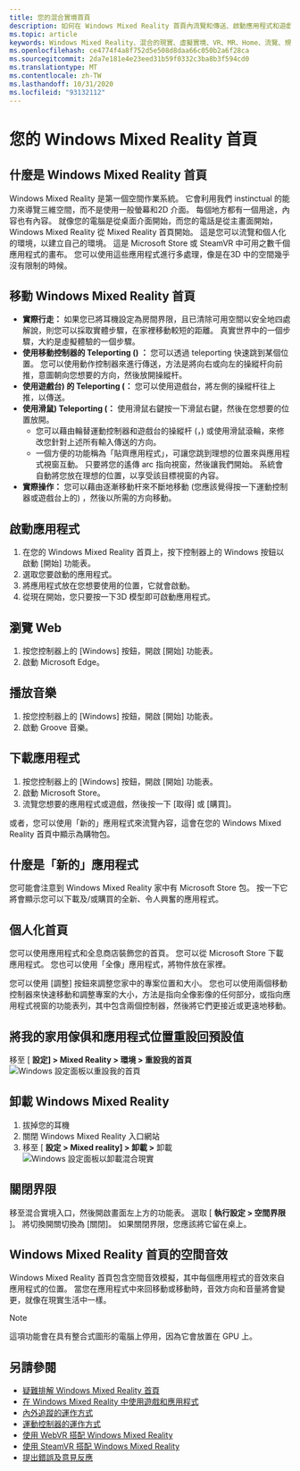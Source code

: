 ```yaml
---
title: 您的混合實境首頁
description: 如何在 Windows Mixed Reality 首頁內流覽和傳送、啟動應用程式和遊戲、個人化首頁，以及變更視覺效果、音訊和語音設定。
ms.topic: article
keywords: Windows Mixed Reality、混合的現實、虛擬實境、VR、MR、Home、流覽、規避、應用程式、遊戲
ms.openlocfilehash: ce4774f4a8f752d5e508d8daa66c050b2a6f28ca
ms.sourcegitcommit: 2da7e181e4e23eed31b59f0332c3ba8b3f594cd0
ms.translationtype: MT
ms.contentlocale: zh-TW
ms.lasthandoff: 10/31/2020
ms.locfileid: "93132112"
---
```

# <a name="your-windows-mixed-reality-home"></a>您的 Windows Mixed Reality 首頁

## <a name="what-is-the-windows-mixed-reality-home"></a>什麼是 Windows Mixed Reality 首頁

Windows Mixed Reality 是第一個空間作業系統。 它會利用我們 instinctual 的能力來導覽三維空間，而不是使用一般螢幕和2D 介面。 每個地方都有一個用途，內容也有內容。 就像您的電腦是從桌面介面開始，而您的電話是從主畫面開始，Windows Mixed Reality 從 Mixed Reality 首頁開始。 這是您可以流覽和個人化的環境，以建立自己的環境。 這是 Microsoft Store 或 SteamVR 中可用之數千個應用程式的畫布。 您可以使用這些應用程式進行多處理，像是在3D 中的空間幾乎沒有限制的時候。

## <a name="move-through-the-windows-mixed-reality-home"></a>移動 Windows Mixed Reality 首頁

* **實際行走：** 如果您已將耳機設定為房間界限，且已清除可用空間以安全地四處解說，則您可以採取實體步驟，在家裡移動較短的距離。 真實世界中的一個步驟，大約是虛擬體驗的一個步驟。
* **使用移動控制器的 Teleporting () ：** 您可以透過 teleporting 快速跳到某個位置。 您可以使用動作控制器來進行傳送，方法是將向右或向左的操縱杆向前推，意圖朝向您想要的方向，然後放開操縱杆。
* **使用遊戲台) 的 Teleporting (：** 您可以使用遊戲台，將左側的操縱杆往上推，以傳送。
* **使用滑鼠) Teleporting (：** 使用滑鼠右鍵按一下滑鼠右鍵，然後在您想要的位置放開。
  * 您可以藉由輪替運動控制器和遊戲台的操縱杆 (，) 或使用滑鼠滾輪，來修改您針對上述所有輸入傳送的方向。
  * 一個方便的功能稱為「貼齊應用程式」，可讓您跳到理想的位置來與應用程式視窗互動。 只要將您的遙傳 arc 指向視窗，然後讓我們開始。 系統會自動將您放在理想的位置，以享受該目標視窗的內容。
* **實際操作：** 您可以藉由逐漸移動杆來不斷地移動 (您應該覺得按一下運動控制器或遊戲台上的) ，然後以所需的方向移動。

## <a name="launch-an-app"></a>啟動應用程式

1. 在您的 Windows Mixed Reality 首頁上，按下控制器上的 Windows 按鈕以啟動 [開始] 功能表。
2. 選取您要啟動的應用程式。
3. 將應用程式放在您想要使用的位置，它就會啟動。
4. 從現在開始，您只要按一下3D 模型即可啟動應用程式。

## <a name="browse-the-web"></a>瀏覽 Web

1. 按您控制器上的 [Windows] 按鈕，開啟 [開始] 功能表。
2. 啟動 Microsoft Edge。

## <a name="play-music"></a>播放音樂

1. 按您控制器上的 [Windows] 按鈕，開啟 [開始] 功能表。
2. 啟動 Groove 音樂。

## <a name="download-an-app"></a>下載應用程式

1. 按您控制器上的 [Windows] 按鈕，開啟 [開始] 功能表。
2. 啟動 Microsoft Store。
3. 流覽您想要的應用程式或遊戲，然後按一下 [取得] 或 [購買]。

或者，您可以使用「新的」應用程式來流覽內容，這會在您的 Windows Mixed Reality 首頁中顯示為購物包。

## <a name="what-is-the-new-for-you-app"></a>什麼是「新的」應用程式

您可能會注意到 Windows Mixed Reality 家中有 Microsoft Store 包。 按一下它將會顯示您可以下載及/或購買的全新、令人興奮的應用程式。

## <a name="personalize-my-home"></a>個人化首頁

您可以使用應用程式和全息商店裝飾您的首頁。 您可以從 Microsoft Store 下載應用程式。 您也可以使用「全像」應用程式，將物件放在家裡。

您可以使用 [調整] 按鈕來調整您家中的專案位置和大小。 您也可以使用兩個移動控制器來快速移動和調整專案的大小，方法是指向全像影像的任何部分，或指向應用程式視窗的功能表列，其中包含兩個控制器，然後將它們更接近或更遠地移動。

## <a name="reset-my-homes-furniture-and-app-placement-back-to-default"></a>將我的家用傢俱和應用程式位置重設回預設值

移至 [ **設定] > Mixed Reality > 環境 > 重設我的首頁** ![ Windows 設定面板以重設我的首頁](images/1050px-environmentreset.png)

## <a name="uninstall-windows-mixed-reality"></a>卸載 Windows Mixed Reality

1. 拔掉您的耳機
2. 關閉 Windows Mixed Reality 入口網站
3. 移至 [ **設定 > Mixed reality] > 卸載 >** 卸載 ![ Windows 設定面板以卸載混合現實](images/1050px-uninstall2.png)

## <a name="turn-off-the-boundary"></a>關閉界限

移至混合實境入口，然後開啟畫面左上方的功能表。 選取 [ **執行設定 > 空間界限** ]。 將切換開關切換為 [關閉]。 如果關閉界限，您應該將它留在桌上。

## <a name="spatial-sound-in-the-windows-mixed-reality-home"></a>Windows Mixed Reality 首頁的空間音效

Windows Mixed Reality 首頁包含空間音效模擬，其中每個應用程式的音效來自應用程式的位置。 當您在應用程式中來回移動或移動時，音效方向和音量將會變更，就像在現實生活中一樣。 

> [!NOTE]
> 這項功能會在具有整合式圖形的電腦上停用，因為它會放置在 GPU 上。

## <a name="see-also"></a>另請參閱

* [疑難排解 Windows Mixed Reality 首頁](wmr-setup-faq.md#my-motion-controllers-arent-working)
* [在 Windows Mixed Reality 中使用遊戲和應用程式](using-games-and-apps-in-windows-mixed-reality.md)
* [內外追蹤的運作方式](tracking-system.md)
* [運動控制器的運作方式](controllers-in-wmr.md)
* [使用 WebVR 搭配 Windows Mixed Reality](webvr.md)
* [使用 SteamVR 搭配 Windows Mixed Reality](using-steamvr-with-windows-mixed-reality.md)
* [提出錯誤及意見反應](filing-feedback.md)
